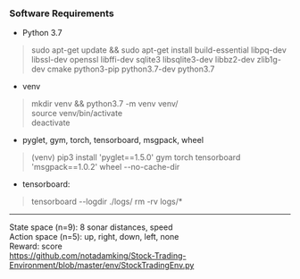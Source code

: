 ### Software Requirements

- Python 3.7  
> sudo apt-get update && sudo apt-get install build-essential libpq-dev libssl-dev openssl libffi-dev sqlite3 libsqlite3-dev libbz2-dev zlib1g-dev cmake python3-pip python3.7-dev python3.7  

- venv  
> mkdir venv && python3.7 -m venv venv/  
> source venv/bin/activate  
> deactivate  

- pyglet, gym, torch, tensorboard, msgpack, wheel  
> (venv) pip3 install 'pyglet==1.5.0' gym torch tensorboard 'msgpack==1.0.2' wheel --no-cache-dir

- tensorboard:
> tensorboard --logdir ./logs/
> rm -rv logs/*

****

State space (n=9): 8 sonar distances, speed  
Action space (n=5): up, right, down, left, none  
Reward: score  
https://github.com/notadamking/Stock-Trading-Environment/blob/master/env/StockTradingEnv.py
